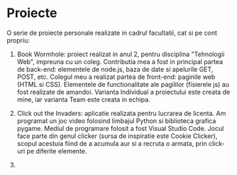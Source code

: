 # Proiecte

O serie de proiecte personale realizate in cadrul facultatii, cat si pe cont propriu:

1) Book Wormhole: proiect realizat in anul 2, pentru disciplina "Tehnologii Web", impreuna cu un coleg.
  Contributia mea a fost in principal partea de back-end: elementele de node.js, baza de date si apelurile
  GET, POST, etc. Colegul meu a realizat partea de front-end: paginile web (HTML si CSS). Elementele de functionalitate
  ale pagililor (fisierele js) au fost realizate de amandoi. Varianta Individual a proiectului este creata de mine,
  iar varianta Team este creata in echipa.

2) Click out the Invaders: aplicatie realizata pentru lucrarea de licenta. Am programat un joc video folosind limbajul 
  Python si biblioteca grafica pygame. Mediul de programare folosit a fost Visual Studio Code. Jocul face parte din
  genul clicker (sursa de inspiratie este Cookie Clicker), scopul acestuia fiind de a acumula aur si a recruta o armata,
  prin click-uri pe diferite elemente.
  
3)
